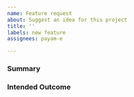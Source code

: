 ```yaml
---
name: Feature request
about: Suggest an idea for this project
title: ''
labels: new feature
assignees: payam-e

---
```


### Summary


### Intended Outcome

